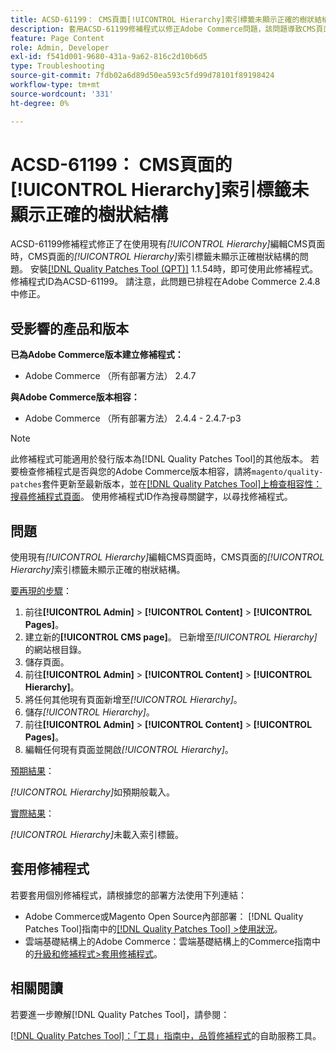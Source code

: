 ```yaml
---
title: ACSD-61199： CMS頁面[!UICONTROL Hierarchy]索引標籤未顯示正確的樹狀結構
description: 套用ACSD-61199修補程式以修正Adobe Commerce問題，該問題導致CMS頁面的*[!UICONTROL Hierarchy]*索引標籤在編輯具有現有*[!UICONTROL Hierarchy]*的CMS頁面時未顯示正確的樹狀結構。
feature: Page Content
role: Admin, Developer
exl-id: f541d001-9680-431a-9a62-816c2d10b6d5
type: Troubleshooting
source-git-commit: 7fdb02a6d89d50ea593c5fd99d78101f89198424
workflow-type: tm+mt
source-wordcount: '331'
ht-degree: 0%

---
```


# ACSD-61199： CMS頁面的[!UICONTROL Hierarchy]索引標籤未顯示正確的樹狀結構

ACSD-61199修補程式修正了在使用現有&#x200B;*[!UICONTROL Hierarchy]*&#x200B;編輯CMS頁面時，CMS頁面的&#x200B;*[!UICONTROL Hierarchy]*&#x200B;索引標籤未顯示正確樹狀結構的問題。 安裝[[!DNL Quality Patches Tool (QPT)]](/help/tools/quality-patches-tool/quality-patches-tool-to-self-serve-quality-patches.md) 1.1.54時，即可使用此修補程式。 修補程式ID為ACSD-61199。 請注意，此問題已排程在Adobe Commerce 2.4.8中修正。

## 受影響的產品和版本

**已為Adobe Commerce版本建立修補程式：**

* Adobe Commerce （所有部署方法） 2.4.7

**與Adobe Commerce版本相容：**

* Adobe Commerce （所有部署方法） 2.4.4 - 2.4.7-p3

>[!NOTE]
>
>此修補程式可能適用於發行版本為[!DNL Quality Patches Tool]的其他版本。 若要檢查修補程式是否與您的Adobe Commerce版本相容，請將`magento/quality-patches`套件更新至最新版本，並在[[!DNL Quality Patches Tool]上檢查相容性：搜尋修補程式頁面](https://experienceleague.adobe.com/tools/commerce-quality-patches/index.html?lang=zh-Hant)。 使用修補程式ID作為搜尋關鍵字，以尋找修補程式。

## 問題

使用現有&#x200B;*[!UICONTROL Hierarchy]*&#x200B;編輯CMS頁面時，CMS頁面的&#x200B;*[!UICONTROL Hierarchy]*&#x200B;索引標籤未顯示正確的樹狀結構。

<u>要再現的步驟</u>：

1. 前往&#x200B;**[!UICONTROL Admin]** > **[!UICONTROL Content]** > **[!UICONTROL Pages]**。
1. 建立新的&#x200B;**[!UICONTROL CMS page]**。 已新增至&#x200B;*[!UICONTROL Hierarchy]*&#x200B;的網站根目錄。
1. 儲存頁面。
1. 前往&#x200B;**[!UICONTROL Admin]** > **[!UICONTROL Content]** > **[!UICONTROL Hierarchy]**。
1. 將任何其他現有頁面新增至&#x200B;*[!UICONTROL Hierarchy]*。
1. 儲存&#x200B;*[!UICONTROL Hierarchy]*。
1. 前往&#x200B;**[!UICONTROL Admin]** > **[!UICONTROL Content]** > **[!UICONTROL Pages]**。
1. 編輯任何現有頁面並開啟&#x200B;*[!UICONTROL Hierarchy]*。

<u>預期結果</u>：

*[!UICONTROL Hierarchy]*&#x200B;如預期般載入。

<u>實際結果</u>：

*[!UICONTROL Hierarchy]*&#x200B;未載入索引標籤。

## 套用修補程式

若要套用個別修補程式，請根據您的部署方法使用下列連結：

* Adobe Commerce或Magento Open Source內部部署： [!DNL Quality Patches Tool]指南中的[[!DNL Quality Patches Tool] >使用狀況](/help/tools/quality-patches-tool/usage.md)。
* 雲端基礎結構上的Adobe Commerce：雲端基礎結構上的Commerce指南中的[升級和修補程式>套用修補程式](https://experienceleague.adobe.com/docs/commerce-cloud-service/user-guide/develop/upgrade/apply-patches.html?lang=zh-Hant)。

## 相關閱讀

若要進一步瞭解[!DNL Quality Patches Tool]，請參閱：

[[!DNL Quality Patches Tool]：「工具」指南中，品質修補程式](/help/tools/quality-patches-tool/quality-patches-tool-to-self-serve-quality-patches.md)的自助服務工具。
